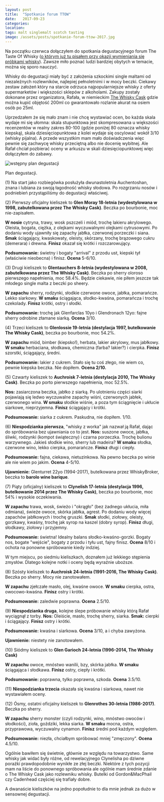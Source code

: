 ```yaml
---
layout: post
title:  "Spotkanie forum TTOW"
date:   2017-09-23
categories:
location: 
tags: malt singlemalt scotch tasting
image: /assets/posts/spotkanie-forum-ttow-2017.jpg
---
```


Na początku czerwca dołączyłem do spotkania degustacyjnego forum The Taste Of Whisky ([o którym już tu pisałem przy okazji wymieniania się próbkami whisky](/posts/2017-02-15-jak-pic-whisky-i-nie-zbankrutowac)). Zawsze miło poznać ludzi bardziej obytych w temacie, można się sporo nauczyć.

Whisky do degustacji miały być z założenia szkockimi single maltami od niezależnych rozlewników, najlepiej pełnoletnimi i w mocy beczki. Ciekawy zestaw założeń który na starcie odrzuca najpopularniejsze whisky z oferty supermarketów i większości sklepów z alkoholami. Zakupy zostały dokonane przez organizatora, Rafała, w niemieckim [The Whisky Cask](http://thewhiskycask.de) gdzie można kupić objętość 200ml co gwarantowało rozlanie akurat na osiem osób po 25ml.

Uprzedzałem że się mało znam i nie chcę wystawiać ocen, bo każda skala wydaje mi się ułomna: skala stupunktowa jest skompresowana u większości recenzentów w realny zakres 80-100 (gdzie poniżej 80 oznacza whisky kiepską), skala dziesięciopunktowa z kolei wydaje się oscylować wokół 3/10 (whisky pijalna). A przede wszystkim mam mało doświadczenia więc pewnie się zachwycę whisky przeciętną albo nie docenię wybitnej. Ale Rafał chciał pozbierać oceny w arkuszu w skali dziesięciopunktowej więc dołączyłem do zabawy.


<div class="post-image">
    <img src="{{ page.image }}" alt="wstępny plan degustacji" />
    <p class="post-image-caption">Plan degustacji.</p>
</div>


(1) Na start jako rozbiegówka posłużyła dwunastoletnia Auchentoshan, znana i lubiana za swoją łagodność whisky słodowa. Po rozgrzaniu nosów i podniebień przystąpiliśmy do degustacji właściwej.

(2) Pierwszy oficjalny kieliszek to **Glen Moray 18-letnia (wydestylowana w 1998, zabutelkowana przez The Whisky Cask)**. Beczka po bourbonie, moc nie-zapisałem.

**W nosie** cytryna, trawy, wosk pszczeli i miód, trochę lakieru akrylowego. Oleista, bogata, ciężka, z olejkami wyczuwalnymi olejkami cytrusowymi. Po dodaniu wody ujawniły się zapachy jabłka, czerwonej porzeczki i siana.
**Smak** ściągający, kwaskowaty, oleisty, skórzany, trochę brązowego cukru (demerara) i drewna.
**Finisz** okazał się krótki i rozczarowujący.

**Podsumowanie:** świetny i bogaty "arrival" z przodu ust, kiepski tył (właściwie nieobecna) i finisz. **Ocena** 5-6/10.

(3) Drugi kieliszek to **Glentauchers 8-letnia (wydestylowana w 2008, zabutelkowana przez The Whisky Cask)**. Beczka po sherry oloroso pierwszego napełnienia, moc 58.4%. Będzie ciekawie, nie piłem jeszcze tak młodego single malta z beczki po sheery.

**W zapachu** sherry, rodzynki, słodkie czerwone owoce, jabłka, pomarańcze. Lekko siarkowy.
**W smaku** ściągająca, słodko-kwaśna, pomarańcza i trochę czekolady.
**Finisz** krótki, ostry i słodki.

**Podsumowanie:** trochę jak Glenfarclas 10yo i Glendronach 12yo: fajne sherry odrobine złamane siarką. **Ocena** 3/10.


(4) Trzeci kieliszek to **Glenlossie 19-letnia (destylacja 1997, butelkowanie The Whisky Cask)**, beczka po bourbonie, moc 54.2%.

**W zapachu** miód, bimber (kiepsko!), herbata, lakier akrylowy, mus jabłkowy.
**W smaku** herbaciana, słodkawa, chemiczna (farba? lakier?) i cierpka.
**Finisz** szorstki, ściągający, średni.

**Podsumowanie:** lakier z cukrem. Stało się tu coś złego, nie wiem co, pewnie kiepska beczka. Nie dopiłem. **Ocena 2/10.**


(5) Czwarty kieliszek to **Auchroisk 7-letnia (destylacja 2010, The Whisky Cask)**. Beczka po porto pierwszego napełnienia, moc 52.5%.

**Nos:** zasiarczona beczka, jabłko z siarką. Po ulotnieniu części siarki pojawiają się ledwo wyczuwalne zapachy wiśni, czerwonych jabłek, czerwonego wina.
**W smaku** słodkie wiśnie, a poza tym ściągnięcie i ukłucie siarkowe, nieprzyjemna.
**Finisz** ściągający i krótki.

**Podsumowanie:** siarka z cukrem. Paskudna, nie dopiłem. 1/10.


(6) **Niespodzianka pierwsza**, "whisky z worka" jak nazwał ją Rafał, dając do spróbowania bez ujawniania co to jest.
**Nos:** suszone owoce, jabłka, śliwki, rodzynki (kompot świąteczny) i czarna porzeczka. Trochę bulionu warzywnego. Jakieś słodkie wino, sherry lub madeira?
**W smaku** słodka, czerwone wino, lekko cierpka, pomarańcze.
**Finisz** długi i ciepły.

**Podsumowanie:** fajna, ciekawa, nietuzinkowa. Na pewno beczka po winie ale nie wiem po jakim. **Ocena** 4-5/10.

**Ujawnienie:** Glenturret 22yo (1994-2017), butelkowana przez WhiskyBroker, beczka to **barolo wine barique**.


(7) Piąty (oficjalny) kieliszek to **Clynelish 17-letnia (destylacja 1996, butelkowanie 2014 przez The Whisky Cask)**, beczka po bourbonie, moc 54% i wysokie oczekiwania.

**W zapachu** trawa, wosk, świeżo i "okrągło" (bez żadnego ukłucia, miła odmiana), świeże owoce, skórka jabłka, agrest. Po dodaniu wody więcej zapachów jabłkowych i trochę gruszki.
**Smak** słodki, ziołowy, oleisty, gorzkawy, kwaśny, trochę jak syrop na kaszel (dobry syrop).
**Finisz** długi, słodkawy, ziołowy i przyjemny.

**Podsumowanie:** świetna! Idealny balans słodko-kwaśno-gorzki. Bogaty nos, bogate "wejście", bogaty z przodu i tyłu ust, fajny finisz. **Ocena** 8/10 i ochota na ponowne spróbowanie kiedy indziej.


W tym miejscu, po siedmiu kieliszkach, doznałem już lekkiego stępienia zmysłów. Dlatego kolejne notki i oceny będą wyraźnie uboższe.

(8) Szósty kieliszek to **Auchroisk 24-letnia (1991-2016, The Whisky Cask)**. Beczka po sherry. Mocy nie zanotowałem.

**W zapachu** zjełczałe masło, olej, kwaśne owoce.
**W smaku** cierpka, ostra, owocowo-kwaśna.
**Finisz** ostry i krótki.

**Podsumowanie:** zaledwie poprawna. **Ocena** 2.5/10.

(9) **Niespodzianka druga**, kolejne ślepe próbowanie whisky którą Rafał wyciągnął z torby.
**Nos:** Oleiście, masło, trochę sherry, siarka.
**Smak:** cierpki i ściągający.
**Finisz** ostry i krótki.

**Podsumowanie:** kwaśna i siarkowa. **Ocena** 3/10, a i chyba zawyżona.

**Ujawnienie:** niestety nie zanotowałem.

(10) Siódmy kieliszek to **Glen Garioch 24-letnia (1996-2014, The Whisky Cask)**

**W zapachu** owoce, mnóstwo wanilii, bzy, skórka jabłka.
**W smaku** ściągająca i słodkawa.
**Finisz** ostry, ciepły i krótki.

**Podsumowanie:** poprawna, tylko poprawna, szkoda. **Ocena** 3.5/10.

(11) **Niespodzianka trzecia** okazała się kwaśna i siarkowa, nawet nie wystawiałem oceny.

(12) Ósmy, ostatni oficjalny kieliszek to **Glenrothes 30-letnia (1986-2017)**. Beczka po sherry.

**W zapachu** sherry monster (czyli rodzynki, wino, mnóstwo owoców i słodkości), zioła, goździki, lekka siarka.
**W smaku** mocna, ostra, przyprawowa, wyczuwalny cynamon.
**Finisz** średni pod każdym względem.

**Podsumowanie:** niezła, chciałbym spróbować mniej "zmęczony". **Ocena** 4.5/10.


Ogólnie bawiłem się świetnie, głównie ze względu na towarzystwo. Same whisky jak widać były różne, od rewelacyjnego Clynelisha po dziwne porażki prawdopodobnie wynikłe ze złej beczki. Niektóre z tych pozycji mam na liście do ponownego spróbowania ale ogólnie mam średnie zdanie o The Whisky Cask jako rozlewniku whisky. Butelki od Gordon&MacPhail czy Cadenhead częściej się trafiały dobre.

A dwanaście kieliszków na jedno popołudnie to dla mnie jednak za dużo w sensownej degustacji.

